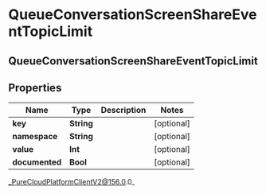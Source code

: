 # QueueConversationScreenShareEventTopicLimit

## QueueConversationScreenShareEventTopicLimit

## Properties

|Name | Type | Description | Notes|
|------------ | ------------- | ------------- | -------------|
| **key** | **String** |  | [optional] |
| **namespace** | **String** |  | [optional] |
| **value** | **Int** |  | [optional] |
| **documented** | **Bool** |  | [optional] |



_PureCloudPlatformClientV2@156.0.0_
